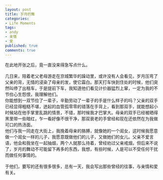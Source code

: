 ```yaml
---
layout: post
title: 岁月的舞
categories:
- Life Moments
tags:
- andy
- 亲情
- 爱
published: true
comments: true
---
```

<p>在此地开张之后，竟一直没来得急写点什么。<br /><br />几日来，陪着老父老母游走在京城繁华的躁动里，或许没有人会看见，岁月压弯了父亲的背，无情的浸染了母亲的发，使它霜白。那天打车快到住处的时候，他们突然叫停了出租车，于是提前下车，我知道他们看见计价器猛烈上窜，一定为我的不节俭心生怨恨，我理解他们。<br />你能想到一双节俭了一辈子，辛勤劳动了一辈子的手是什么样子的吗？父亲的双手已经显得粗糙不堪，迸起的血管孤零零的错落在手背上，看到那双手，就能想起小时候站在他手掌里乱跳的情景，不错，那时候我才巴掌大。母亲的双手已经被晒得黑里带一些暗红，乍一看好像不很干净，那双衰老的手曾经和现在还依然在为我做可口的热汤面。<br />他们与我一同走在大街上，我挽着母亲的胳膊，就像她的一个闺女，这时候我愿意做一个闺女一样的儿子，我愿意既做他们的儿子，又做她们的女儿。父亲不爱言语，他会和我坐在一起抽烟，两个人就那么待着，曾经劝过父亲戒烟，但后来不说了，岁月的舞动不可能留下再多的东西，我想，有些时候，人是可以不受任何干扰而做任何事情的。<br /><br />于他们，要写的还有很多很多，总有一天，我会写出那些曾经的往事，与亲情和爱有关。</p>
